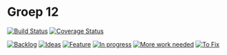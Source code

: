 # Groep 12

[![Build Status](https://travis-ci.org/studgent/android.png?branch=master)](https://travis-ci.org/studgent/android) 
[![Coverage Status](https://coveralls.io/repos/studgent/android/badge.png)](https://coveralls.io/r/studgent/android) 

[![Backlog](https://badge.waffle.io/studgent/android.png?label=Backlog&title=Backlog)](https://github.com/studgent/android/issues?labels=Backlog) 
[![Ideas](https://badge.waffle.io/studgent/android.png?label=Idea&title=Idea)](https://github.com/studgent/android/issues?labels=Idea) 
[![Feature](https://badge.waffle.io/studgent/android.png?label=Feature&title=Feature)](https://github.com/studgent/android/issues?labels=Feature)
[![In progress](https://badge.waffle.io/studgent/android.png?label=In+progress&title=In+progress)](https://github.com/studgent/android/issues?labels=In+progress)
[![More work needed](https://badge.waffle.io/studgent/android.png?label=More+work+needed&title=More+work+needed)](https://github.com/studgent/android/issues?labels=More+work+needed)
[![To Fix](https://badge.waffle.io/studgent/android.png?label=To+Fix&title=To+Fix)](https://github.com/studgent/android/issues?labels=To+Fix)
